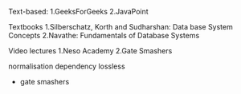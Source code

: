 Text-based:
1.GeeksForGeeks
2.JavaPoint

Textbooks
1.Silberschatz, Korth and Sudharshan: Data base System Concepts
2.Navathe: Fundamentals of Database Systems

Video lectures
1.Neso Academy
2.Gate Smashers

normalisation
dependency
lossless
- gate smashers
